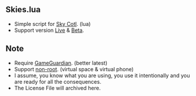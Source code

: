 ## Skies.lua
* Simple script for [Sky Cotl](https://sky-children-of-the-light.fandom.com/wiki/Sky:_Children_of_the_Light_Wiki). (lua)
* Support version [Live](https://www.google.com/url?sa=t&source=web&rct=j&opi=89978449&url=https://play.google.com/store/apps/details%3Fid%3Dcom.tgc.sky.android%26referrer%3Dutm_source%253Dgoogle%2526utm_medium%253Dorganic%2526utm_term%253Dsky%2Bcotl%26pcampaignid%3DAPPU_1_A5yFZ_COG4yhnesPgdjfmAM&ved=2ahUKEwiwnM6-5_OKAxWMUGcHHQHsFzMQ5YQBegQIVRAC&usg=AOvVaw2fkz8vpoIGXLchSboKqOHk) & [Beta](https://www.google.com/url?sa=t&source=web&rct=j&opi=89978449&url=https://play.google.com/store/apps/details%3Fid%3Dcom.tgc.sky.android.test.gold%26hl%3Did%26referrer%3Dutm_source%253Dgoogle%2526utm_medium%253Dorganic%2526utm_term%253Dsky%2Bbeta%26pcampaignid%3DAPPU_1_ipyFZ_PzHqaWseMPi6TR4QQ&ved=2ahUKEwjz4IH_5_OKAxUmS2wGHQtSNEwQ5YQBegQIGhAC&usg=AOvVaw31eR1ntlO_zDtNKxQ1Mt90).
## Note
* Require [GameGuardian](https://gameguardian.net/download). (better latest)
* Support [non-root](https://gameguardian.net/forum/topic/20322-gameguardian-work-without-root/). (virtual space & virtual phone)
* I assume, you know what you are using, you use it intentionally and you are ready for all the consequences.
* The License File will archived here.
